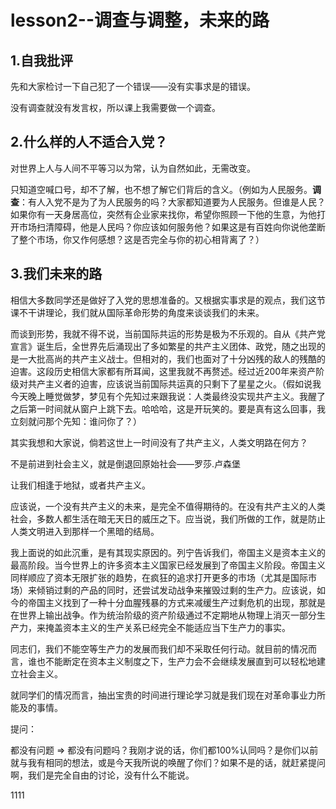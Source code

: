 # lesson2--调查与调整，未来的路

## 1.自我批评

先和大家检讨一下自己犯了一个错误——没有实事求是的错误。

没有调查就没有发言权，所以课上我需要做一个调查。

## 2.什么样的人不适合入党？

对世界上人与人间不平等习以为常，认为自然如此，无需改变。

只知道空喊口号，却不了解，也不想了解它们背后的含义。（例如为人民服务。**调查**：有人入党不是为了为人民服务的吗？大家都知道要为人民服务。但谁是人民？如果你有一天身居高位，突然有企业家来找你，希望你照顾一下他的生意，为他打开市场扫清障碍，他是人民吗？你应该如何服务他？如果这是有百姓向你说他垄断了整个市场，你又作何感想？这是否完全与你的初心相背离了？）

## 3.我们未来的路

相信大多数同学还是做好了入党的思想准备的。又根据实事求是的观点，我们这节课不干讲理论，我们就从国际革命形势的角度来谈谈我们的未来。

而谈到形势，我就不得不说，当前国际共运的形势是极为不乐观的。自从《共产党宣言》诞生后，全世界先后涌现出了多如繁星的共产主义团体、政党，随之出现的是一大批高尚的共产主义战士。但相对的，我们也面对了十分凶残的敌人的残酷的迫害。这段历史相信大家都有所耳闻，这里我就不再赘述。经过近200年来资产阶级对共产主义者的迫害，应该说当前国际共运真的只剩下了星星之火。（假如说我今天晚上睡觉做梦，梦见有个先知过来跟我说：人类最终没实现共产主义。我醒了之后第一时间就从窗户上跳下去。哈哈哈，这是开玩笑的。要是真有这么回事，我立刻就问那个先知：谁问你了？）

其实我想和大家说，倘若这世上一时间没有了共产主义，人类文明路在何方？

不是前进到社会主义，就是倒退回原始社会——罗莎.卢森堡

让我们相逢于地狱，或者共产主义。

应该说，一个没有共产主义的未来，是完全不值得期待的。在没有共产主义的人类社会，多数人都生活在暗无天日的威压之下。应当说，我们所做的工作，就是防止人类文明进入到那样一个黑暗的结局。

我上面说的如此沉重，是有其现实原因的。列宁告诉我们，帝国主义是资本主义的最高阶段。当今世界上的许多资本主义国家已经发展到了帝国主义阶段。帝国主义同样顺应了资本无限扩张的趋势，在疯狂的追求打开更多的市场（尤其是国际市场）来倾销过剩的产品的同时，还尝试发动战争来摧毁过剩的生产力。应该说，如今的帝国主义找到了一种十分血腥残暴的方式来减缓生产过剩危机的出现，那就是在世界上输出战争。作为统治阶级的资产阶级通过不定期地从物理上消灭一部分生产力，来掩盖资本主义的生产关系已经完全不能适应当下生产力的事实。

同志们，我们不能空等生产力的发展而我们却不采取任何行动。就目前的情况而言，谁也不能断定在资本主义制度之下，生产力会不会继续发展直到可以轻松地建立社会主义。

就同学们的情况而言，抽出宝贵的时间进行理论学习就是我们现在对革命事业力所能及的事情。

提问：

都没有问题 => 都没有问题吗？我刚才说的话，你们都100%认同吗？是你们以前就与我有相同的想法，或是今天我所说的唤醒了你们？如果不是的话，就赶紧提问啊，我们是完全自由的讨论，没有什么不能说。

1111